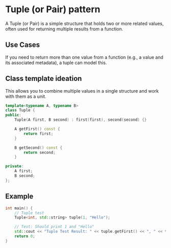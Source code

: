 # Tuple (or Pair) pattern

A Tuple (or Pair) is a simple structure that holds two or more related values, often used for returning multiple results from a function.

## Use Cases

If you need to return more than one value from a function (e.g., a value and its associated metadata), a tuple can model this.

## Class template ideation

This allows you to combine multiple values in a single structure and work with them as a unit.

```cpp
template<typename A, typename B>
class Tuple {
public:
    Tuple(A first, B second) : first(first), second(second) {}

    A getFirst() const {
        return first;
    }

    B getSecond() const {
        return second;
    }

private:
    A first;
    B second;
};
```

## Example

```cpp
int main() {
    // Tuple test
    Tuple<int, std::string> tuple(1, "Hello");

    // Test: Should print 1 and "Hello"
    std::cout << "Tuple Test Result: " << tuple.getFirst() << ", " << tuple.getSecond() << std::endl;
    return 0;
}
```
